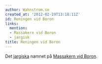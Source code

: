 ```yaml
---
author: Wahnstrom.se
created_at: '2012-02-19T13:18:11Z'
id: Reningen vid Boron
links:
  mention:
  - Massakern vid Boron
  - jargisk
title: Reningen vid Boron
---
```


Det [jargiska] namnet på [Massakern vid Boron].

  [jargiska]: jargisk
  [Massakern vid Boron]: Massakern_vid_Boron